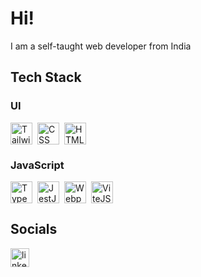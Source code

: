 # Hi!
<p>I am a self-taught web developer from India</p>

## Tech Stack
### UI

<img src="https://cdn.jsdelivr.net/gh/devicons/devicon/icons/tailwindcss/tailwindcss-original.svg" height="35" alt="Tailwind logo"  /><img width='8px'/><img src="https://cdn.jsdelivr.net/gh/devicons/devicon/icons/css3/css3-original.svg" height="35" alt="CSS logo"  /><img width='8px'/><img src="https://cdn.jsdelivr.net/gh/devicons/devicon/icons/html5/html5-original.svg" height="35" alt="HTML logo"  />

  
### JavaScript

<img src="https://cdn.jsdelivr.net/gh/devicons/devicon/icons/typescript/typescript-original.svg" height="35" alt="Typescript logo"  /><img width="8px" /><img src="https://cdn.jsdelivr.net/gh/devicons/devicon/icons/jest/jest-plain.svg" height="35" alt="JestJS logo"  /><img width="8px" /><img src="https://cdn.jsdelivr.net/gh/devicons/devicon/icons/webpack/webpack-original.svg" height="35" alt="Webpack logo"  /><img width="8px" /><img src="https://cdn.jsdelivr.net/gh/devicons/devicon/icons/vitejs/vitejs-original.svg" height="35" alt="ViteJS logo"  />

  <!-- Will possibly learn:
  <img src="https://cdn.jsdelivr.net/gh/devicons/devicon/icons/astro/astro-original.svg" height="40" alt="astro logo"  />
  <img width="12" />
  <img src="https://cdn.jsdelivr.net/gh/devicons/devicon/icons/react/react-original.svg" height="40" alt="react logo"  />
  <img width="12" />
  <img src="https://cdn.jsdelivr.net/gh/devicons/devicon/icons/nextjs/nextjs-original.svg" height="40" alt="nextjs logo"  />
  <img width="12" />
  <img src="https://cdn.jsdelivr.net/gh/devicons/devicon/icons/nodejs/nodejs-original.svg" height="40" alt="nodejs logo"  />
  <img width="12" />
  <img src="https://cdn.jsdelivr.net/gh/devicons/devicon/icons/vuejs/vuejs-original.svg" height="40" alt="vuejs logo"  />
  <img width="12" />
  <img src="https://cdn.jsdelivr.net/gh/devicons/devicon/icons/electron/electron-original.svg" height="40" alt="Electron logo"  /> 
  <img width="12" />
  <img src="https://cdn.jsdelivr.net/gh/devicons/devicon/icons/mysql/mysql-original.svg" height="40" alt="mysql logo"  />
  <img width="12" />
  -->


## Socials
<a href="https://linkedin.com/in/tuhindas56" target="_blank" rel="noopener noreferrer">
  <img src="https://cdn.jsdelivr.net/gh/devicons/devicon/icons/linkedin/linkedin-original.svg" height="30" alt="linkedin logo"  />
</a>

<!--
**tuhindas56/tuhindas56** is a ✨ _special_ ✨ repository because its `README.md` (this file) appears on your GitHub profile.
Here are some ideas to get you started:
- 🔭 I’m currently working on ...
- 🌱 I’m currently learning ...
- 👯 I’m looking to collaborate on ...
- 🤔 I’m looking for help with ...
- 💬 Ask me about ...
- 📫 How to reach me: ...
- 😄 Pronouns: ...
- ⚡ Fun fact: ...
-->

